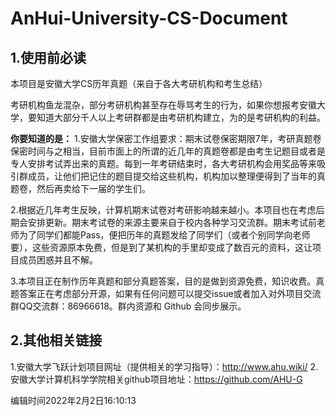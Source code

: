 # AnHui-University-CS-Document



## 1.使用前必读

本项目是安徽大学CS历年真题（来自于各大考研机构和考生总结）

考研机构鱼龙混杂，部分考研机构甚至存在辱骂考生的行为，如果你想报考安徽大学，要知道大部分千人以上考研群都是由考研机构建立，为的是考研机构的利益。

**你要知道的是：**
1.安徽大学保密工作组要求：期末试卷保密期限7年，考研真题卷保密时间与之相当，目前市面上的所谓的近几年的真题卷都是由考生记题目或者是专人安排考试弄出来的真题。每到一年考研结束时，各大考研机构会用奖品等来吸引群成员，让他们把记住的题目提交给这些机构，机构加以整理便得到了当年的真题卷，然后再卖给下一届的学生们。

2.根据近几年考生反映，计算机期末试卷对考研影响越来越小。本项目也在考虑后期会安排更新。期末考试卷的来源主要来自于校内各种学习交流群。期末考试前老师为了同学们都能Pass，便把历年的真题发给了同学们（或者个别同学向老师要），这些资源原本免费，但是到了某机构的手里却变成了数百元的资料，这让项目成员困惑并且不解。

3.本项目正在制作历年真题和部分真题答案，目的是做到资源免费，知识收费。真题答案正在考虑部分开源，如果有任何问题可以提交issue或者加入对外项目交流群QQ交流群：86966618。群内资源和 Github 会同步展示。

## 2.其他相关链接
1.安徽大学飞跃计划项目网址（提供相关的学习指导）：http://www.ahu.wiki/
2.安徽大学计算机科学学院相关github项目地址：https://github.com/AHU-G


编辑时间2022年2月2日16:10:13

## 
